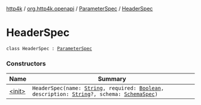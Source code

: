 [http4k](../../../index.md) / [org.http4k.openapi](../../index.md) / [ParameterSpec](../index.md) / [HeaderSpec](./index.md)

# HeaderSpec

`class HeaderSpec : `[`ParameterSpec`](../index.md)

### Constructors

| Name | Summary |
|---|---|
| [&lt;init&gt;](-init-.md) | `HeaderSpec(name: `[`String`](https://kotlinlang.org/api/latest/jvm/stdlib/kotlin/-string/index.html)`, required: `[`Boolean`](https://kotlinlang.org/api/latest/jvm/stdlib/kotlin/-boolean/index.html)`, description: `[`String`](https://kotlinlang.org/api/latest/jvm/stdlib/kotlin/-string/index.html)`?, schema: `[`SchemaSpec`](../../-schema-spec/index.md)`)` |
